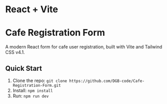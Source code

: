 # React + Vite
# Cafe Registration Form

A modern React form for cafe user registration, built with Vite and Tailwind CSS v4.1.

## Quick Start
1. Clone the repo: `git clone https://github.com/DGB-code/Cafe-Registration-Form.git`
2. Install: `npm install`
3. Run: `npm run dev`